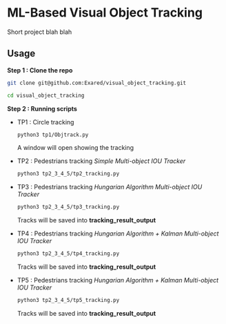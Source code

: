 
# ML-Based Visual Object Tracking

Short project blah blah



## Usage

**Step 1 : Clone the repo**

```bash
git clone git@github.com:Exared/visual_object_tracking.git

cd visual_object_tracking
```

**Step 2 : Running scripts**

+ TP1 : Circle tracking

    ```bash
    python3 tp1/Objtrack.py
    ```

    A window will open showing the tracking

+ TP2 : Pedestrians tracking *Simple Multi-object IOU Tracker*

    ```bash
    python3 tp2_3_4_5/tp2_tracking.py
    ```

+ TP3 : Pedestrians tracking *Hungarian Algorithm Multi-object IOU Tracker*

    ```bash
    python3 tp2_3_4_5/tp3_tracking.py
    ```

    Tracks will be saved into **tracking_result_output**

+ TP4 : Pedestrians tracking *Hungarian Algorithm + Kalman Multi-object IOU Tracker*

    ```bash
    python3 tp2_3_4_5/tp4_tracking.py
    ```

    Tracks will be saved into **tracking_result_output**

+ TP5 : Pedestrians tracking *Hungarian Algorithm + Kalman Multi-object IOU Tracker*

    ```bash
    python3 tp2_3_4_5/tp5_tracking.py
    ```

    Tracks will be saved into **tracking_result_output**


 